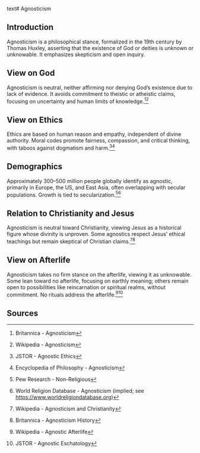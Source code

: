 text# Agnosticism
## Introduction
Agnosticism is a philosophical stance, formalized in the 19th century by Thomas Huxley, asserting that the existence of God or deities is unknown or unknowable. It emphasizes skepticism and open inquiry.
## View on God
Agnosticism is neutral, neither affirming nor denying God’s existence due to lack of evidence. It avoids commitment to theistic or atheistic claims, focusing on uncertainty and human limits of knowledge.[^31][^32]
## View on Ethics
Ethics are based on human reason and empathy, independent of divine authority. Moral codes promote fairness, compassion, and critical thinking, with taboos against dogmatism and harm.[^33][^34]
## Demographics
Approximately 300–500 million people globally identify as agnostic, primarily in Europe, the US, and East Asia, often overlapping with secular populations. Growth is tied to secularization.[^35][^36]
## Relation to Christianity and Jesus
Agnosticism is neutral toward Christianity, viewing Jesus as a historical figure whose divinity is unproven. Some agnostics respect Jesus’ ethical teachings but remain skeptical of Christian claims.[^37][^38]
## View on Afterlife
Agnosticism takes no firm stance on the afterlife, viewing it as unknowable. Some lean toward no afterlife, focusing on earthly meaning; others remain open to possibilities like reincarnation or spiritual realms, without commitment. No rituals address the afterlife.[^39][^40]
## Sources
[^31]: Britannica - Agnosticism[](https://www.britannica.com/topic/Agnosticism)
[^32]: Wikipedia - Agnosticism[](https://en.wikipedia.org/wiki/Agnosticism)
[^33]: JSTOR - Agnostic Ethics[](https://www.jstor.org/stable/3260593)
[^34]: Encyclopedia of Philosophy - Agnosticism[](https://www.encyclopedia.com/philosophy/agnosticism)
[^35]: Pew Research - Non-Religious[](https://www.pewresearch.org/religion/2015/05/12/americas-changing-religious-landscape/)
[^36]: World Religion Database - Agnosticism (implied; see https://www.worldreligiondatabase.org)
[^37]: Wikipedia - Agnosticism and Christianity[](https://en.wikipedia.org/wiki/Agnosticism#Christianity)
[^38]: Britannica - Agnosticism History[](https://www.britannica.com/topic/Agnosticism)
[^39]: Wikipedia - Agnostic Afterlife[](https://en.wikipedia.org/wiki/Agnosticism#Afterlife)
[^40]: JSTOR - Agnostic Eschatology[](https://www.jstor.org/stable/3260594)
